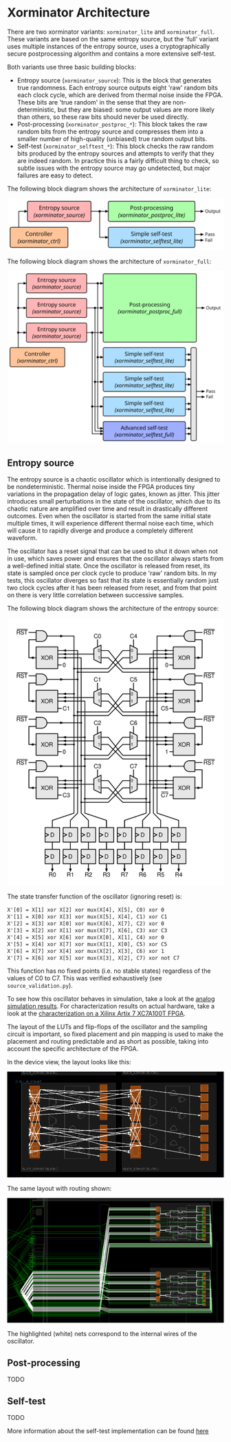 Xorminator Architecture
=======================

There are two xorminator variants: `xorminator_lite` and `xorminator_full`.
These variants are based on the same entropy source, but the 'full' variant
uses multiple instances of the entropy source, uses a cryptographically secure
postprocessing algorithm and contains a more extensive self-test.

Both variants use three basic building blocks:
- Entropy source (`xorminator_source`): This is the block that generates true
randomness. Each entropy source outputs eight 'raw' random bits each clock
cycle, which are derived from thermal noise inside the FPGA. These bits are
'true random' in the sense that they are non-deterministic, but they are biased:
some output values are more likely than others, so these raw bits should never
be used directly.
- Post-processing (`xorminator_postproc_*`): This block takes the raw random
bits from the entropy source and compresses them into a smaller number of
high-quality (unbiased) true random output bits.
- Self-test (`xorminator_selftest_*`): This block checks the raw random bits
produced by the entropy sources and attempts to verify that they are indeed
random. In practice this is a fairly difficult thing to check, so subtle issues
with the entropy source may go undetected, but major failures are easy to
detect.

The following block diagram shows the architecture of `xorminator_lite`:

![Block diagram](img/architecture-overview-lite.svg)

The following block diagram shows the architecture of `xorminator_full`:

![Block diagram](img/architecture-overview-full.svg)

Entropy source
--------------

The entropy source is a chaotic oscillator which is intentionally designed to be
nondeterministic. Thermal noise inside the FPGA produces tiny variations in the
propagation delay of logic gates, known as jitter. This jitter introduces small
perturbations in the state of the oscillator, which due to its chaotic nature
are amplified over time and result in drastically different outcomes. Even when
the oscillator is started from the same initial state multiple times, it will
experience different thermal noise each time, which will cause it to rapidly
diverge and produce a completely different waveform.

The oscillator has a reset signal that can be used to shut it down when not in
use, which saves power and ensures that the oscillator always starts from a
well-defined initial state. Once the oscillator is released from reset, its
state is sampled once per clock cycle to produce 'raw' random bits. In my tests,
this oscillator diverges so fast that its state is essentially random just two
clock cycles after it has been released from reset, and from that point on there
is very little correlation between successive samples.

The following block diagram shows the architecture of the entropy source:

![Block diagram](img/architecture-entropy-source.svg)

The state transfer function of the oscillator (ignoring reset) is:

    X'[0] = X[1] xor X[2] xor mux(X[4], X[5], C0) xor 0
    X'[1] = X[0] xor X[3] xor mux(X[5], X[4], C1) xor C1
    X'[2] = X[3] xor X[0] xor mux(X[6], X[7], C2) xor 0
    X'[3] = X[2] xor X[1] xor mux(X[7], X[6], C3) xor C3
    X'[4] = X[5] xor X[6] xor mux(X[0], X[1], C4) xor 0
    X'[5] = X[4] xor X[7] xor mux(X[1], X[0], C5) xor C5
    X'[6] = X[7] xor X[4] xor mux(X[2], X[3], C6) xor 1
    X'[7] = X[6] xor X[5] xor mux(X[3], X[2], C7) xor not C7

This function has no fixed points (i.e. no stable states) regardless of the
values of C0 to C7. This was verified exhaustively (see `source_validation.py`).

To see how this oscillator behaves in simulation, take a look at the [analog simulation results](analog-simulation.md). For characterization results on actual hardware, take a look at the [characterization on a Xilinx Artix 7 XC7A100T FPGA](characterization-xilinx-artix7-xc7a100t.md).

The layout of the LUTs and flip-flops of the oscillator and the sampling circuit is important, so fixed placement and pin mapping is used to make the placement and routing predictable and as short as possible, taking into account the specific architecture of the FPGA.

In the device view, the layout looks like this:

![Oscillator layout 1](img/oscillator-layout-1.png)

The same layout with routing shown:

![Oscillator layout 2](img/oscillator-layout-2.png)

The highlighted (white) nets correspond to the internal wires of the oscillator.

Post-processing
---------------

TODO

Self-test
---------

TODO

More information about the self-test implementation can be found [here](trng-testing.md)
